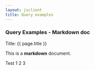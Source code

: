 ```yaml
---
layout: jsclient
title: Query examples
---
```


### Query Examples - Markdown doc ###
Title: {{ page.title }}

This is a **markdown** document.

Test 1 2 3
